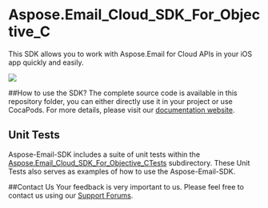# Aspose.Email_Cloud_SDK_For_Objective_C
This SDK allows you to work with Aspose.Email for Cloud APIs in your iOS app quickly and easily.
<p>
 <a title="Download complete Aspose.Email for Cloud source code" href="https://github.com/asposeemail/Aspose_Email_Cloud/archive/master.zip">
	<img src="https://raw.github.com/AsposeExamples/java-examples-dashboard/master/images/downloadZip-Button-Large.png" />
  </a>
</p>

##How to use the SDK?
The complete source code is available in this repository folder, you can either directly use it in your project or use CocaPods. For more details, please visit our [documentation website](http://www.aspose.com/docs/display/emailcloud/Available+SDKs).

## Unit Tests
Aspose-Email-SDK includes a suite of unit tests within the [Aspose.Email_Cloud_SDK_For_Objective_CTests](https://github.com/asposeemail/Aspose_Email_Cloud/blob/master/SDKs/Aspose.Email_Cloud_SDK_For_Objective_C/Aspose.Email_Cloud_SDK_For_Objective_CTests/email/ASPEmailApiTestCase.m) subdirectory. These Unit Tests also serves as examples of how to use the Aspose-Email-SDK.

##Contact Us
Your feedback is very important to us. Please feel free to contact us using our [Support Forums](https://www.aspose.com/community/forums/).
